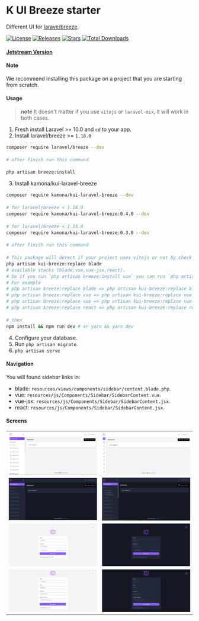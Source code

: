 # K UI Breeze starter

Different UI for [larave/breeze](https://github.com/laravel/breeze).

[![License](https://img.shields.io/github/license/Kamona-WD/kui-laravel-breeze)](https://github.com/Kamona-WD/kui-laravel-breeze/blob/main/LICENSE.md)
[![Releases](https://img.shields.io/github/release/Kamona-WD/kui-laravel-breeze)](https://github.com/Kamona-WD/kui-laravel-breeze/releases)
[![Stars](https://img.shields.io/github/stars/Kamona-WD/kui-laravel-breeze)](https://github.com/Kamona-WD/kui-laravel-breeze/stargazers)
[![Total Downloads](https://img.shields.io/packagist/dt/kamona/kui-laravel-breeze.svg)](https://packagist.org/packages/kamona/kui-laravel-breeze)

#### [Jetstream Version](https://github.com/Kamona-WD/kui-laravel-jetstream)

<!-- #### [Fortify Version](https://github.com/Kamona-WD/kui-laravel-fortify) -->

#### Note

We recommend installing this package on a project that you are starting from scratch.

#### Usage

> **_note_** It doesn't matter if you use `vitejs` or `laravel-mix`, it will work in both cases.

1. Fresh install Laravel >= 10.0 and `cd` to your app.
2. Install laravel/breeze >= `1.18.0`

```sh
composer require laravel/breeze --dev

# after finish run this command

php artisan breeze:install
```

3. Install kamona/kui-laravel-breeze

```sh
composer require kamona/kui-laravel-breeze --dev

# for laravel/breeze < 1.18.0
composer require kamona/kui-laravel-breeze:0.4.0 --dev

# for laravel/breeze < 1.15.0
composer require kamona/kui-laravel-breeze:0.3.0 --dev

# after finish run this command

# This package will detect if your project uses vitejs or not by check if vite.config.js exist or not.
php artisan kui-breeze:replace blade
# available stacks (blade,vue,vue-jsx,react).
# So if you run `php artisan breeze:install vue` you can run `php artisan kui-breeze:replace vue` and the same for react.
# For example
# php artisan breeze:replace blade => php artisan kui-breeze:replace blade
# php artisan breeze:replace vue => php artisan kui-breeze:replace vue
# php artisan breeze:replace vue => php artisan kui-breeze:replace vue-jsx
# php artisan breeze:replace react => php artisan kui-breeze:replace react

# then
npm install && npm run dev # or yarn && yarn dev
```

4. Configure your database.
5. Run `php artisan migrate`.
6. `php artisan serve`

#### Navigation

You will found sidebar links in:

- blade: `resources/views/components/sidebar/content.blade.php`.
- vue: `resources/js/Components/Sidebar/SidebarContent.vue`.
- vue-jsx: `resources/js/Components/Sidebar/SidebarContent.jsx`.
- react: `resources/js/Components/Sidebar/SidebarContent.jsx`.

#### Screens

|                              |                              |
| ---------------------------- | ---------------------------- |
| ![Showcase 1](screens/1.PNG) | ![Showcase 7](screens/7.PNG) |
| ![Showcase 2](screens/2.PNG) | ![Showcase 8](screens/8.PNG) |
| ![Showcase 3](screens/3.PNG) | ![Showcase 4](screens/4.PNG) |
| ![Showcase 6](screens/6.PNG) | ![Showcase 5](screens/5.PNG) |
